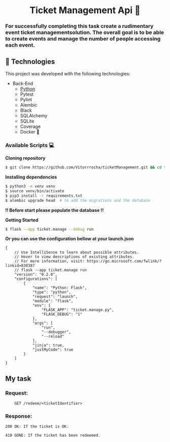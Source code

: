 

<h1 align="center"><b>Ticket Management Api 🎫</b></h1>

### For successfully completing this task create a rudimentary event ticket managementsolution. The overall goal is to be able to create events and manage the number of people accessing each event.

## 🚀 Technologies

This project was developed with the following technologies:

- Back-End
  - [Python](https://www.python.org/)
  - Pytest
  - Pylint
  - Alembic
  - Black
  - SQLAlchemy
  - SQLite
  - Coverage
  - Docker 🐋

### Available Scripts 💻
 <p>
  
  **Cloning repository**

  ```bash
  $ git clone https://github.com/Vitorrrocha/ticketManagement.git && cd ticketManagement
  ```

  **Installing dependencies**

  ```bash
  $ python3 -m venv venv
  $ source venv/bin/activate
  $ pip3 install -r requirements.txt
  $ alembic upgrade head  # to add the migrations and the database
  ```
  **!! Before start please populate the database !!**

  **Getting Started**

  ```bash
  $ flask --app ticket.manage --debug run
  ```
**Or you can use the configuration bellow at your launch.json**
```
{
    // Use IntelliSense to learn about possible attributes.
    // Hover to view descriptions of existing attributes.
    // For more information, visit: https://go.microsoft.com/fwlink/?linkid=830387
    // flask --app ticket.manage run
    "version": "0.2.0",
    "configurations": [
        {
            "name": "Python: Flask",
            "type": "python",
            "request": "launch",
            "module": "flask",
            "env": {
                "FLASK_APP": "ticket.manage.py",
                "FLASK_DEBUG": "1"
            },
            "args": [
                "run",
                "--debugger",
                "--reload"
            ],
            "jinja": true,
            "justMyCode": true
        }
    ]
}
```
    

 </p>


## My task


### Request:
        GET /redeem/<ticketIdentifier>
### Response:
    200 OK: If the ticket is OK.
    
    410 GONE: If the ticket has been redeemed.
